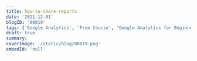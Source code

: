 ```yaml
---
title: how-to-share-reports
date: '2021-12-01'
blogID: '00019'
tags: ['Google Analytics', 'Free Course', 'Google Analytics for Beginners']
draft: true
summary:
coverImage: '/static/blog/00019.png'
embedId: 'null'
---
```

